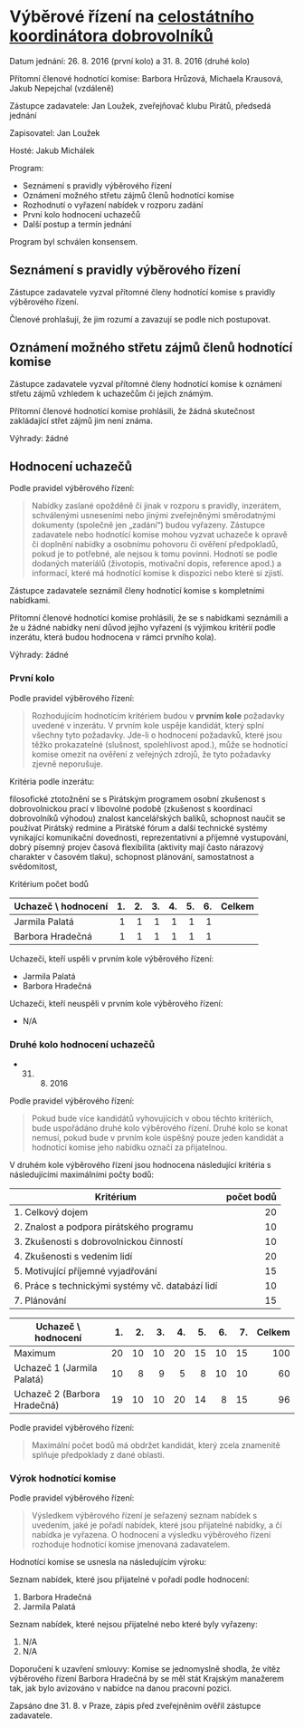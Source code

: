 # Výběrové řízení na [celostátního koordinátora dobrovolníků](https://github.com/pirati-cz/KlubPraha/tree/master/vyberka/celostatni-koordinator-dobrovolniku)

Datum jednání: 26. 8. 2016 (první kolo) a 31. 8. 2016 (druhé kolo)

Přítomní členové hodnotící komise: Barbora Hrůzová, Michaela Krausová, Jakub Nepejchal (vzdáleně)

Zástupce zadavatele: Jan Loužek, zveřejňovač klubu Pirátů, předsedá jednání

Zapisovatel: Jan Loužek

Hosté: Jakub Michálek

Program:

* Seznámení s pravidly výběrového řízení
* Oznámení možného střetu zájmů členů hodnotící komise
* Rozhodnutí o vyřazení nabídek v rozporu zadání
* První kolo hodnocení uchazečů
* Další postup a termín jednání

Program byl schválen konsensem.

## Seznámení s pravidly výběrového řízení

Zástupce zadavatele vyzval přítomné členy hodnotící komise s pravidly výběrového řízení. 

Členové prohlašují, že jim rozumí a zavazují se podle nich postupovat.

## Oznámení možného střetu zájmů členů hodnotící komise

Zástupce zadavatele vyzval přítomné členy hodnotící komise k oznámení střetu zájmů vzhledem k uchazečům či jejich známým. 

Přítomní členové hodnotící komise prohlásili, že žádná skutečnost zakládající střet zájmů jim není známa.

Výhrady: žádné

## Hodnocení uchazečů

Podle pravidel výběrového řízení:

> Nabídky zaslané opožděně či jinak v rozporu s pravidly, inzerátem, schválenými usneseními nebo jinými zveřejněnými směrodatnými dokumenty (společně jen „zadání“) budou vyřazeny. Zástupce zadavatele nebo hodnotící komise mohou vyzvat uchazeče k opravě či doplnění nabídky a osobnímu pohovoru či ověření předpokladů, pokud je to potřebné, ale nejsou k tomu povinni. Hodnotí se podle dodaných materiálů (životopis, motivační dopis, reference apod.) a informací, které má hodnotící komise k dispozici nebo které si zjistí.

Zástupce zadavatele seznámil členy hodnotící komise s kompletními nabídkami.

Přítomní členové hodnotící komise prohlásili, že se s nabídkami seznámili a že u žádné nabídky není důvod jejího vyřazení (s výjimkou kritérií podle inzerátu, která budou hodnocena v rámci prvního kola).

Výhrady: žádné

### První kolo

Podle pravidel výběrového řízení:

> Rozhodujícím hodnotícím kritériem budou v **prvním kole** požadavky uvedené v inzerátu. V prvním kole uspěje kandidát, který splní všechny tyto požadavky. Jde-li o hodnocení požadavků, které jsou těžko prokazatelné (slušnost, spolehlivost apod.), může se hodnotící komise omezit na ověření z veřejných zdrojů, že tyto požadavky zjevně neporušuje.

Kritéria podle inzerátu:
    
filosofické ztotožnění se s Pirátským programem
osobní zkušenost s dobrovolnickou prací v libovolné podobě (zkušenost s koordinací dobrovolníků výhodou)
znalost kancelářských balíků, schopnost naučit se používat Pirátský redmine a Pirátské fórum a další technické systémy
vynikající komunikační dovednosti, reprezentativní a příjemné vystupování, dobrý písemný projev
časová flexibilita (aktivity mají často nárazový charakter v časovém tlaku),
schopnost plánování, samostatnost a svědomitost,
 
Kritérium počet bodů

Uchazeč \ hodnocení | 1. | 2. | 3. | 4. | 5. | 6. | Celkem
------------------- | --: | --: | --: | --: | --: | --: | --: |
Jarmila Palatá| 1 | 1 | 1 | 1 | 1 | 1 |
Barbora Hradečná| 1 | 1 | 1 | 1 | 1 | 1 |

Uchazeči, kteří uspěli v prvním kole výběrového řízení:

* Jarmila Palatá
* Barbora Hradečná

Uchazeči, kteří neuspěli v prvním kole výběrového řízení:

* N/A

### Druhé kolo hodnocení uchazečů

* 31. 8. 2016

Podle pravidel výběrového řízení:

> Pokud bude více kandidátů vyhovujících v obou těchto kritériích, bude uspořádáno druhé kolo výběrového řízení. Druhé kolo se konat nemusí, pokud bude v prvním kole úspěšný pouze jeden kandidát a hodnotící komise jeho nabídku označí za přijatelnou. 

V druhém kole výběrového řízení jsou hodnocena následující kritéria s následujícími maximálními počty bodů:
    
Kritérium | počet bodů
--------- | ---------:
1. Celkový dojem | 20
2. Znalost a podpora pirátského programu | 10
3. Zkušenosti s dobrovolnickou činností | 10
4. Zkušenosti s vedením lidí | 20
5. Motivující příjemné vyjadřování | 15
6. Práce s technickými systémy vč. databází lidí | 10
7. Plánování | 15

Uchazeč \ hodnocení |  1. |  2. |  3. |  4. |  5. | 6. | 7. | Celkem
------------------- | --: | --: | --: | --: | --: | --:| --:| -----:
Maximum | 20 | 10 | 10 | 20 | 15 | 10 | 15 | 100 
Uchazeč 1 (Jarmila Palatá) | 10 | 8 | 9 | 5 | 8 | 10 | 10 | 60
Uchazeč 2 (Barbora Hradečná) | 19 | 10 | 10 | 20 | 14 | 8 | 15 | 96

Podle pravidel výběrového řízení:

> Maximální počet bodů má obdržet kandidát, který zcela znamenitě splňuje předpoklady z dané oblasti. 

### Výrok hodnotící komise

Podle pravidel výběrového řízení:

> Výsledkem výběrového řízení je seřazený seznam nabídek s uvedením, jaké je pořadí nabídek, které jsou přijatelné nabídky, a čí nabídka je vyřazena. O hodnocení a výsledku výběrového řízení rozhoduje hodnotící komise jmenovaná zadavatelem. 

Hodnotící komise se usnesla na následujícím výroku:

Seznam nabídek, které jsou přijatelné v pořadí podle hodnocení:

1. Barbora Hradečná
2. Jarmila Palatá

Seznam nabídek, které nejsou přijatelné nebo které byly vyřazeny:

1. N/A
2. N/A

Doporučení k uzavření smlouvy: Komise se jednomyslně shodla, že vítěz výběrového řízení Barbora Hradečná by se měl stát Krajským manažerem tak, jak bylo avizováno v nabídce na danou pracovní pozici.

Zapsáno dne 31. 8. v Praze, zápis před zveřejněním ověřil zástupce zadavatele.

